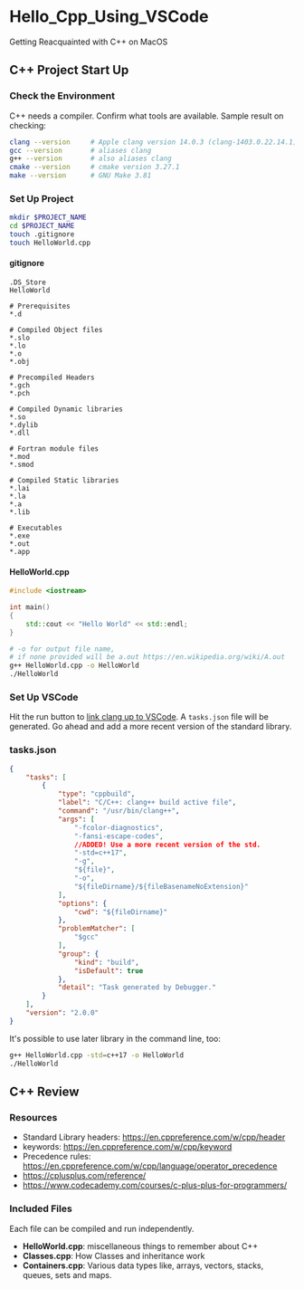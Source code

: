 # Hello_Cpp_Using_VSCode

Getting Reacquainted with C++ on MacOS

## C++ Project Start Up

### Check the Environment

C++ needs a compiler. Confirm what tools are available. Sample result on checking:

```zsh
clang --version     # Apple clang version 14.0.3 (clang-1403.0.22.14.1)
gcc --version       # aliases clang
g++ --version       # also aliases clang
cmake --version     # cmake version 3.27.1
make --version      # GNU Make 3.81
```

### Set Up Project

```zsh
mkdir $PROJECT_NAME
cd $PROJECT_NAME
touch .gitignore
touch HelloWorld.cpp
```

#### gitignore

```git
.DS_Store
HelloWorld

# Prerequisites
*.d

# Compiled Object files
*.slo
*.lo
*.o
*.obj

# Precompiled Headers
*.gch
*.pch

# Compiled Dynamic libraries
*.so
*.dylib
*.dll

# Fortran module files
*.mod
*.smod

# Compiled Static libraries
*.lai
*.la
*.a
*.lib

# Executables
*.exe
*.out
*.app
```


#### HelloWorld.cpp

```cpp
#include <iostream>

int main()
{
    std::cout << "Hello World" << std::endl;
}
```

```zsh
# -o for output file name, 
# if none provided will be a.out https://en.wikipedia.org/wiki/A.out
g++ HelloWorld.cpp -o HelloWorld
./HelloWorld
```

### Set Up VSCode

Hit the run button to [link clang up to VSCode](https://code.visualstudio.com/docs/cpp/config-clang-mac). A `tasks.json` file will be generated.  Go ahead and add a more recent version of the standard library. 

### tasks.json

```json
{
    "tasks": [
        {
            "type": "cppbuild",
            "label": "C/C++: clang++ build active file",
            "command": "/usr/bin/clang++",
            "args": [
                "-fcolor-diagnostics",
                "-fansi-escape-codes",
                //ADDED! Use a more recent version of the std.
                "-std=c++17",  
                "-g",
                "${file}",
                "-o",
                "${fileDirname}/${fileBasenameNoExtension}"
            ],
            "options": {
                "cwd": "${fileDirname}"
            },
            "problemMatcher": [
                "$gcc"
            ],
            "group": {
                "kind": "build",
                "isDefault": true
            },
            "detail": "Task generated by Debugger."
        }
    ],
    "version": "2.0.0"
}
```

It's possible to use later library in the command line, too: 

```zsh
g++ HelloWorld.cpp -std=c++17 -o HelloWorld
./HelloWorld
```


## C++ Review

### Resources

- Standard Library headers: https://en.cppreference.com/w/cpp/header
- keywords: https://en.cppreference.com/w/cpp/keyword
- Precedence rules: https://en.cppreference.com/w/cpp/language/operator_precedence
- https://cplusplus.com/reference/ 
- https://www.codecademy.com/courses/c-plus-plus-for-programmers/

### Included Files

Each file can be compiled and run independently.

- **HelloWorld.cpp**: miscellaneous things to remember about C++
- **Classes.cpp**: How Classes and inheritance work
- **Containers.cpp**: Various data types like, arrays, vectors, stacks, queues, sets and maps. 